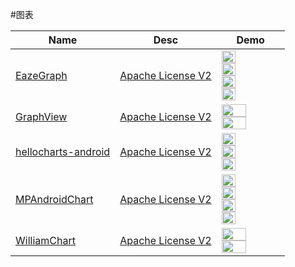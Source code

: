 #图表

Name| Desc |Demo
---|---|---
[EazeGraph](https://github.com/blackfizz/EazeGraph) | [Apache License V2](https://www.apache.org/licenses/LICENSE-2.0)  | <img src="https://github.com/wasabeef/awesome-android-ui/blob/master/art/EazeGraph.png" width="49%"> <img src="https://github.com/wasabeef/awesome-android-ui/blob/master/art/EazeGraph2.png" width="49%"> <img src="https://github.com/wasabeef/awesome-android-ui/blob/master/art/EazeGraph3.png" width="49%"> <img src="https://github.com/wasabeef/awesome-android-ui/blob/master/art/EazeGraph4.png" width="49%">
[GraphView](https://github.com/jjoe64/GraphView) | [Apache License V2](https://www.apache.org/licenses/LICENSE-2.0)  | <img src="https://github.com/wasabeef/awesome-android-ui/blob/master/art/graphview-zooming.gif" width="65%"> <img src="https://github.com/wasabeef/awesome-android-ui/blob/master/art/graphview-anim.gif" width="65%">
[hellocharts-android](https://github.com/lecho/hellocharts-android) | [Apache License V2](https://www.apache.org/licenses/LICENSE-2.0)  | <img src="https://github.com/wasabeef/awesome-android-ui/blob/master/art/hellocharts-android.gif" width="49%"> <img src="https://github.com/wasabeef/awesome-android-ui/blob/master/art/hellocharts-android2.png" width="49%"> <img src="https://github.com/wasabeef/awesome-android-ui/blob/master/art/hellocharts-android3.png" width="49%">
[MPAndroidChart](https://github.com/PhilJay/MPAndroidChart) | [Apache License V2](https://www.apache.org/licenses/LICENSE-2.0)  | <img src="https://github.com/wasabeef/awesome-android-ui/blob/master/art/MPAndroidChart.png" width="49%"> <img src="https://github.com/wasabeef/awesome-android-ui/blob/master/art/MPAndroidChart2.png" width="49%"> <img src="https://github.com/wasabeef/awesome-android-ui/blob/master/art/MPAndroidChart3.png" width="49%"> <img src="https://github.com/wasabeef/awesome-android-ui/blob/master/art/MPAndroidChart4.png" width="49%">
[WilliamChart](https://github.com/diogobernardino/WilliamChart) | [Apache License V2](https://www.apache.org/licenses/LICENSE-2.0)  | <img src="https://github.com/wasabeef/awesome-android-ui/blob/master/art/williamchart_line.png" width="65%"> <img src="https://github.com/wasabeef/awesome-android-ui/blob/master/art/williamchart_bar.png" width="65%">